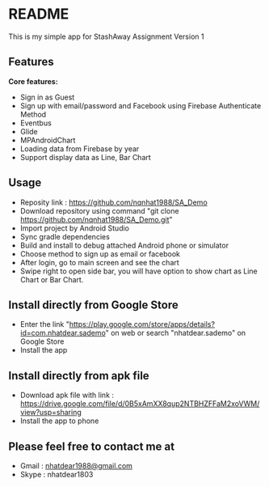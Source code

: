# README #

This is my simple app for StashAway Assignment
Version 1

Features
-----

**Core features:**
 - Sign in as Guest
 - Sign up with email/password and Facebook using Firebase Authenticate Method
 - Eventbus
 - Glide
 - MPAndroidChart
 - Loading data from Firebase by year
 - Support display data as Line, Bar Chart
 
Usage
-----
 - Reposity link : https://github.com/nqnhat1988/SA_Demo
 - Download repository using command "git clone https://github.com/nqnhat1988/SA_Demo.git"
 - Import project by Android Studio
 - Sync gradle dependencies
 - Build and install to debug attached Android phone or simulator
 - Choose method to sign up as email or facebook
 - After login, go to main screen and see the chart
 - Swipe right to open side bar, you will have option to show chart as Line Chart or Bar Chart.

Install directly from Google Store
-----
 - Enter the link "https://play.google.com/store/apps/details?id=com.nhatdear.sademo" on web or search "nhatdear.sademo" on Google Store
 - Install the app
 
Install directly from apk file
-----
 - Download apk file with link : https://drive.google.com/file/d/0B5xAmXX8qup2NTBHZFFaM2xoVWM/view?usp=sharing
 - Install the app to phone


Please feel free to contact me at
-----

 - Gmail : nhatdear1988@gmail.com
 - Skype : nhatdear1803
